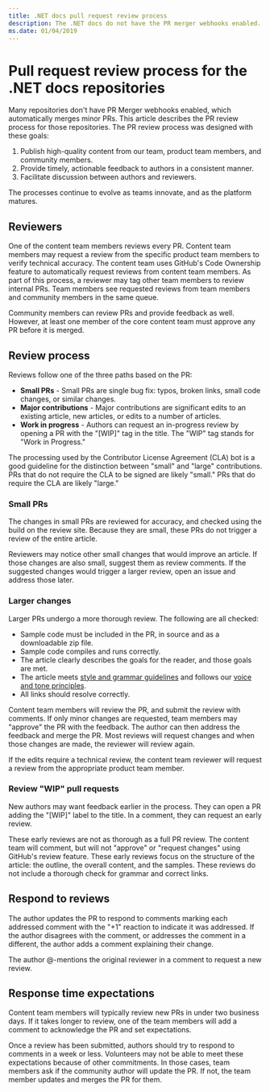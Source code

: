 ```yaml
---
title: .NET docs pull request review process
description: The .NET docs do not have the PR merger webhooks enabled. This article describes the PR process for those repositories
ms.date: 01/04/2019
---
```

# Pull request review process for the .NET docs repositories

Many repositories don't have PR Merger webhooks enabled, which automatically merges minor PRs. This article describes
the PR review process for those repositories. The PR review process was designed
with these goals:

1. Publish high-quality content from our team, product team members, and community members.
1. Provide timely, actionable feedback to authors in a consistent manner.
1. Facilitate discussion between authors and reviewers.

The processes continue to evolve as teams innovate, and as the platform matures.

## Reviewers

One of the content team members reviews every PR. Content team members may request a review from the specific product team members to verify technical accuracy. The content team uses GitHub's Code Ownership feature to automatically request reviews from content team members. As part of this process, a reviewer may tag other team members to review internal PRs. Team members see requested reviews from team members and community members in the same queue.

Community members can review PRs and provide feedback as well. However, at least one member of the core content team must approve any PR before it is merged.

## Review process

Reviews follow one of the three paths based on the PR:

- **Small PRs** - Small PRs are single bug fix: typos, broken links, small code changes, or similar changes.
- **Major contributions** - Major contributions are significant edits to an existing article, new articles, or edits to a number of articles.
- **Work in progress** - Authors can request an in-progress review by opening a PR with the "[WIP]" tag in the title. The "WIP" tag stands for "Work in Progress." 

The processing used by the Contributor License Agreement (CLA) bot is a good guideline for the distinction between "small" and "large" contributions. PRs that do not require the CLA to be signed are likely "small." PRs that do require the CLA are likely "large."

### Small PRs

The changes in small PRs are reviewed for accuracy, and checked using the build on the review site. Because they are small, these PRs do not trigger a review of the entire article. 

Reviewers may notice other small changes that would improve an article. If those changes are also small, suggest them as review comments. If the suggested changes would trigger a larger review, open an issue and address those later. 

### Larger changes

Larger PRs undergo a more thorough review. The following are all checked:

- Sample code must be included in the PR, in source and as a downloadable zip file.
- Sample code compiles and runs correctly.
- The article clearly describes the goals for the reader, and those goals are met.
- The article meets [style and grammar guidelines](dotnet-style-guide.md) and follows our [voice and tone principles](dotnet-voice-tone.md).
- All links should resolve correctly.

Content team members will review the PR, and submit the review with comments. If only minor changes are requested, team members may "approve" the PR with the feedback. The author can then address the feedback and merge the PR. Most reviews will request changes and when those changes are made, the reviewer will review again.

If the edits require a technical review, the content team reviewer will request a review from the appropriate product team member.

### Review "WIP" pull requests

New authors may want feedback earlier in the process. They can open a PR adding the "[WIP]" label to the title. In a comment, they can request an early review.

These early reviews are not as thorough as a full PR review. The content team will comment, but will not "approve" or "request changes" using GitHub's review feature. These early reviews focus on the structure of the article: the outline, the overall content, and the samples. These reviews do not include a thorough check for grammar and correct links.

## Respond to reviews

The author updates the PR to respond to comments marking each addressed comment with the "+1" reaction to indicate it was addressed. If the author disagrees with the comment, or addresses the comment in a different, the author adds a comment explaining their change.

The author @-mentions the original reviewer in a comment to request a new review. 

## Response time expectations

Content team members will typically review new PRs in under two business days. If it takes longer to review, one of the team members will add a comment to acknowledge the PR and set expectations.

Once a review has been submitted, authors should try to respond to comments in a week or less. Volunteers may not be able to meet these expectations because of other commitments. In those cases, team members ask if the community author will update the PR. If not, the team member updates and merges the PR for them.
